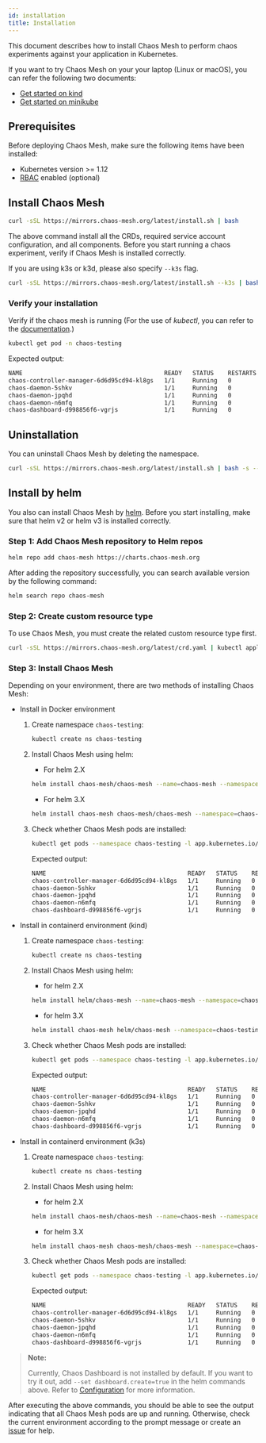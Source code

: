 ```yaml
---
id: installation
title: Installation
---
```


This document describes how to install Chaos Mesh to perform chaos experiments against your application in Kubernetes.

If you want to try Chaos Mesh on your your laptop (Linux or macOS), you can refer the following two documents:

- [Get started on kind](get_started_on_kind.md)
- [Get started on minikube](get_started_on_minikube.md)

## Prerequisites

Before deploying Chaos Mesh, make sure the following items have been installed:

- Kubernetes version >= 1.12
- [RBAC](https://kubernetes.io/docs/admin/authorization/rbac) enabled (optional)

## Install Chaos Mesh

```bash
curl -sSL https://mirrors.chaos-mesh.org/latest/install.sh | bash
```

The above command install all the CRDs, required service account configuration, and all components.
Before you start running a chaos experiment, verify if Chaos Mesh is installed correctly.

If you are using k3s or k3d, please also specify `--k3s` flag.

```bash
curl -sSL https://mirrors.chaos-mesh.org/latest/install.sh --k3s | bash
```

### Verify your installation

Verify if the chaos mesh is running (For the use of *kubectl*, you can refer to the [documentation](https://kubernetes.io/docs/reference/generated/kubectl/kubectl-commands).)

```bash
kubectl get pod -n chaos-testing
```

Expected output:

```bash
NAME                                        READY   STATUS    RESTARTS   AGE
chaos-controller-manager-6d6d95cd94-kl8gs   1/1     Running   0          3m40s
chaos-daemon-5shkv                          1/1     Running   0          3m40s
chaos-daemon-jpqhd                          1/1     Running   0          3m40s
chaos-daemon-n6mfq                          1/1     Running   0          3m40s
chaos-dashboard-d998856f6-vgrjs             1/1     Running   0          3m40s
```

## Uninstallation

You can uninstall Chaos Mesh by deleting the namespace.

```bash
curl -sSL https://mirrors.chaos-mesh.org/latest/install.sh | bash -s -- --template | kubectl delete -f -
```

## Install by helm

You also can install Chaos Mesh by [helm](https://helm.sh).
Before you start installing, make sure that helm v2 or helm v3 is installed correctly.

### Step 1: Add Chaos Mesh repository to Helm repos

```bash
helm repo add chaos-mesh https://charts.chaos-mesh.org
```

After adding the repository successfully, you can search available version by the following command:

```bash
helm search repo chaos-mesh
```

### Step 2: Create custom resource type

To use Chaos Mesh, you must create the related custom resource type first.

```bash
curl -sSL https://mirrors.chaos-mesh.org/latest/crd.yaml | kubectl apply -f -
```

### Step 3: Install Chaos Mesh

Depending on your environment, there are two methods of installing Chaos Mesh:

- Install in Docker environment

  1. Create namespace `chaos-testing`:

     ```bash
     kubectl create ns chaos-testing
     ```

  2. Install Chaos Mesh using helm:

     - For helm 2.X

     ```bash
     helm install chaos-mesh/chaos-mesh --name=chaos-mesh --namespace=chaos-testing
     ```

     - For helm 3.X

     ```bash
     helm install chaos-mesh chaos-mesh/chaos-mesh --namespace=chaos-testing
     ```

  3. Check whether Chaos Mesh pods are installed:

     ```bash
     kubectl get pods --namespace chaos-testing -l app.kubernetes.io/instance=chaos-mesh
     ```

     Expected output:

      ```bash
      NAME                                        READY   STATUS    RESTARTS   AGE
      chaos-controller-manager-6d6d95cd94-kl8gs   1/1     Running   0          3m40s
      chaos-daemon-5shkv                          1/1     Running   0          3m40s
      chaos-daemon-jpqhd                          1/1     Running   0          3m40s
      chaos-daemon-n6mfq                          1/1     Running   0          3m40s
      chaos-dashboard-d998856f6-vgrjs             1/1     Running   0          3m40s
      ```

- Install in containerd environment (kind)

  1. Create namespace `chaos-testing`:

     ```bash
     kubectl create ns chaos-testing
     ```

  2. Install Chaos Mesh using helm:

     - for helm 2.X

     ```bash
     helm install helm/chaos-mesh --name=chaos-mesh --namespace=chaos-testing --set chaosDaemon.runtime=containerd --set chaosDaemon.socketPath=/run/containerd/containerd.sock
     ```

     - for helm 3.X

     ```bash
     helm install chaos-mesh helm/chaos-mesh --namespace=chaos-testing --set chaosDaemon.runtime=containerd --set chaosDaemon.socketPath=/run/containerd/containerd.sock
     ```

  3. Check whether Chaos Mesh pods are installed:

     ```bash
     kubectl get pods --namespace chaos-testing -l app.kubernetes.io/instance=chaos-mesh
     ```

     Expected output:

     ```bash
     NAME                                        READY   STATUS    RESTARTS   AGE
     chaos-controller-manager-6d6d95cd94-kl8gs   1/1     Running   0          3m40s
     chaos-daemon-5shkv                          1/1     Running   0          3m40s
     chaos-daemon-jpqhd                          1/1     Running   0          3m40s
     chaos-daemon-n6mfq                          1/1     Running   0          3m40s
     chaos-dashboard-d998856f6-vgrjs             1/1     Running   0          3m40s
     ```

- Install in containerd environment (k3s)

  1. Create namespace `chaos-testing`:

     ```bash
     kubectl create ns chaos-testing
     ```

  2. Install Chaos Mesh using helm:

     - for helm 2.X

     ```bash
     helm install chaos-mesh/chaos-mesh --name=chaos-mesh --namespace=chaos-testing --set chaosDaemon.runtime=containerd --set chaosDaemon.socketPath=/run/k3s/containerd/containerd.sock
     ```

     - for helm 3.X

     ```bash
     helm install chaos-mesh chaos-mesh/chaos-mesh --namespace=chaos-testing --set chaosDaemon.runtime=containerd --set chaosDaemon.socketPath=/run/k3s/containerd/containerd.sock
     ```

  3. Check whether Chaos Mesh pods are installed:

     ```bash
     kubectl get pods --namespace chaos-testing -l app.kubernetes.io/instance=chaos-mesh
     ```

     Expected output:

     ```bash
     NAME                                        READY   STATUS    RESTARTS   AGE
     chaos-controller-manager-6d6d95cd94-kl8gs   1/1     Running   0          3m40s
     chaos-daemon-5shkv                          1/1     Running   0          3m40s
     chaos-daemon-jpqhd                          1/1     Running   0          3m40s
     chaos-daemon-n6mfq                          1/1     Running   0          3m40s
     chaos-dashboard-d998856f6-vgrjs             1/1     Running   0          3m40s
     ```

> **Note:**
>
> Currently, Chaos Dashboard is not installed by default. If you want to try it out, add `--set dashboard.create=true` in the helm commands above. Refer to [Configuration](https://github.com/chaos-mesh/chaos-mesh/tree/master/helm/chaos-mesh#configuration) for more information.

After executing the above commands, you should be able to see the output indicating that all Chaos Mesh pods are up and running. Otherwise, check the current environment according to the prompt message or create an [issue](https://github.com/chaos-mesh/chaos-mesh/issues) for help.
